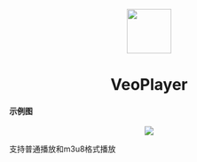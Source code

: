 <p align="center">
<img src="https://gitee.com/dlongs49/veoplayer/raw/master/static/veoplayer-logo.png" style="width:80px;height:80px;"/>
</p>


<h1 align="center">VeoPlayer</h1>

#### 示例图
<p align="center">
<img src="https://gitee.com/dlongs49/veoplayer/raw/master/static/20230624175505.png" />
</p>

支持普通播放和m3u8格式播放 